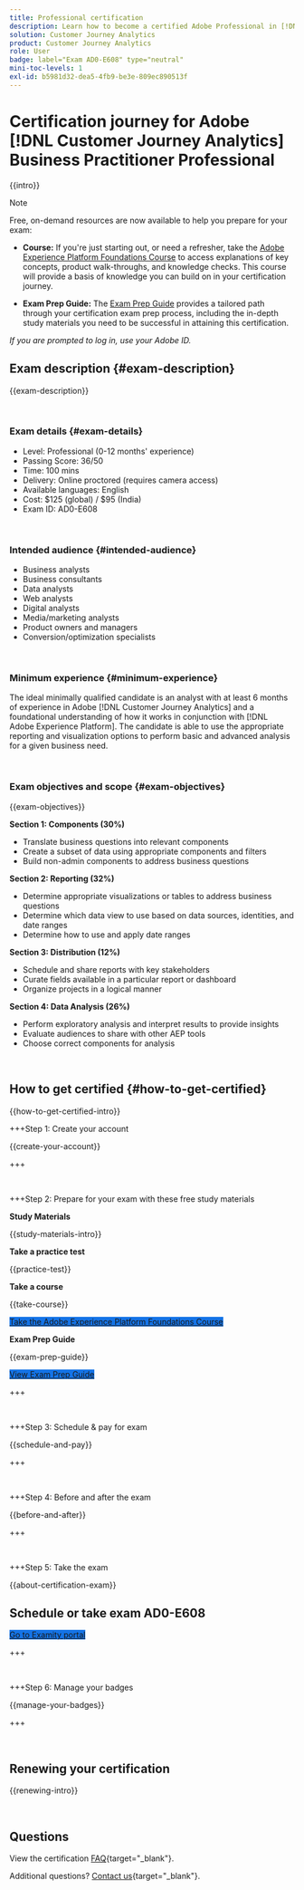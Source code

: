 ```yaml
---
title: Professional certification
description: Learn how to become a certified Adobe Professional in [!DNL Customer Journey Analytics]
solution: Customer Journey Analytics
product: Customer Journey Analytics
role: User
badge: label="Exam AD0-E608" type="neutral"
mini-toc-levels: 1
exl-id: b5981d32-dea5-4fb9-be3e-809ec890513f
---
```

# Certification journey for Adobe [!DNL Customer Journey Analytics] Business Practitioner Professional

{{intro}}

>[!NOTE]
>
>Free, on-demand resources are now available to help you prepare for your exam:
>
>* **Course:** If you're just starting out, or need a refresher, take the [Adobe Experience Platform Foundations Course](https://app.rockinfo.com/courses/216) to access explanations of key concepts, product walk-throughs, and knowledge checks. This course will provide a basis of knowledge you can build on in your certification journey.
>
>* **Exam Prep Guide:** The [Exam Prep Guide](https://app.rockinfo.com/courses/playScorm/375) provides a tailored path through your certification exam prep process, including the in-depth study materials you need to be successful in attaining this certification.
>
>_If you are prompted to log in, use your Adobe ID._

## Exam description {#exam-description}

{{exam-description}}

<br>

### Exam details {#exam-details}

* Level: Professional (0-12 months' experience)
* Passing Score: 36/50
* Time: 100 mins
* Delivery: Online proctored (requires camera access)
* Available languages: English
* Cost: $125 (global) / $95 (India)
* Exam ID: AD0-E608

<br>

### Intended audience {#intended-audience}

* Business analysts
* Business consultants
* Data analysts
* Web analysts
* Digital analysts
* Media/marketing analysts
* Product owners and managers
* Conversion/optimization specialists

<br>

### Minimum experience {#minimum-experience}

The ideal minimally qualified candidate is an analyst with at least 6 months of experience in Adobe [!DNL Customer Journey Analytics] and a foundational understanding of how it works in conjunction with [!DNL Adobe Experience Platform]. The candidate is able to use the appropriate reporting and visualization options to perform basic and advanced analysis for a given business need.

<br>

### Exam objectives and scope {#exam-objectives}

{{exam-objectives}}

**Section 1: Components (30%)**

* Translate business questions into relevant components
* Create a subset of data using appropriate components and filters
* Build non-admin components to address business questions

**Section 2: Reporting (32%)**

* Determine appropriate visualizations or tables to address business questions
* Determine which data view to use based on data sources, identities, and date ranges
* Determine how to use and apply date ranges

**Section 3: Distribution (12%)**

* Schedule and share reports with key stakeholders
* Curate fields available in a particular report or dashboard
* Organize projects in a logical manner

**Section 4: Data Analysis (26%)**

* Perform exploratory analysis and interpret results to provide insights
* Evaluate audiences to share with other AEP tools
* Choose correct components for analysis

<br>

## How to get certified {#how-to-get-certified}

{{how-to-get-certified-intro}}

+++Step 1: Create your account

{{create-your-account}}

+++

<br>

+++Step 2: Prepare for your exam with these free study materials

**Study Materials**

{{study-materials-intro}}

**Take a practice test**

{{practice-test}}

**Take a course**

{{take-course}}

<a href="https://app.rockinfo.com/courses/216" target="_blank" class="spectrum-Button spectrum-Button--fill spectrum-Button--accent spectrum-Button--sizeM is-margin-bottom-big-big at-element-click-tracking" style="background-color:#1473E6">
                    
 <span class="spectrum-Button-label has-no-wrap">
   Take the Adobe Experience Platform Foundations Course
</span>
</a>

**Exam Prep Guide**

{{exam-prep-guide}}

<a href="https://app.rockinfo.com/courses/playScorm/375" target="_blank" class="spectrum-Button spectrum-Button--fill spectrum-Button--accent spectrum-Button--sizeM is-margin-bottom-big-big at-element-click-tracking" style="background-color:#1473E6">
                    
 <span class="spectrum-Button-label has-no-wrap">
   View Exam Prep Guide
</span>
</a>

+++ 

<br>

+++Step 3: Schedule & pay for exam

{{schedule-and-pay}}

+++

<br>

+++Step 4: Before and after the exam

{{before-and-after}}

+++

<br>

+++Step 5: Take the exam

{{about-certification-exam}}

## Schedule or take exam AD0-E608

<a href="https://www.certmetrics.com/adobe/candidate/examity_sso.aspx?eid=AD0-E608" target="_blank" class="spectrum-Button spectrum-Button--fill spectrum-Button--accent spectrum-Button--sizeM is-margin-bottom-big-big at-element-click-tracking" style="background-color:#1473E6">
                    
 <span class="spectrum-Button-label has-no-wrap">
   Go to Examity portal
</span>
</a>

+++

<br>

+++Step 6: Manage your badges

{{manage-your-badges}}

+++

<br>

## Renewing your certification

{{renewing-intro}}

<br>

## Questions

View the certification [FAQ](https://experienceleague.adobe.com/docs/certification/certification/faq.html){target="_blank"}.

Additional questions? [Contact us](mailto:certif@adobe.com){target="_blank"}.
